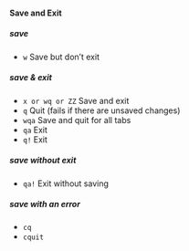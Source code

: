#### Save and Exit 

##### save
- `w` Save but don’t exit 

##### save & exit 
- `x or wq or ZZ` Save and exit
- `q` Quit (fails if there are unsaved changes)
- `wqa` Save and quit for all tabs 
- `qa` Exit
- `q!` Exit

##### save without exit 
- `qa!` Exit without saving

##### save with an error
- `cq`                
- `cquit`
